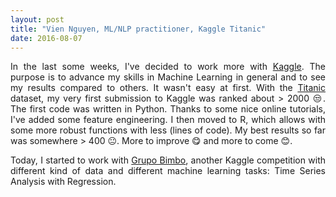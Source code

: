 ```yaml
---
layout: post
title: "Vien Nguyen, ML/NLP practitioner, Kaggle Titanic"
date: 2016-08-07
---
```


<p align = "justify">
In the last some weeks, I've decided to work more with <a href="https://www.kaggle.com">Kaggle</a>. The purpose is to advance my skills in Machine Learning in general and to see my results compared to others. It wasn't easy at first. With the <a href="https://www.kaggle.com/c/titanic">Titanic</a> dataset, my very first submission to Kaggle was ranked about &gt; 2000 &#128530;. The first code was written in Python. Thanks to some nice online tutorials, I've added some feature engineering. I then moved to R, which allows with some more robust functions with less (lines of code). My best results so far was somewhere &gt; 400 &#128528;. More to improve &#128523; and more to come &#128522;.
</p>

<p align = "justify">
Today, I started to work with <a href="https://www.kaggle.com/c/grupo-bimbo-inventory-demand">Grupo Bimbo</a>, another Kaggle competition with different kind of data and different machine learning tasks: Time Series Analysis with Regression.
</p>

<div>
<script>
  (function(i,s,o,g,r,a,m){i['GoogleAnalyticsObject']=r;i[r]=i[r]||function(){
  (i[r].q=i[r].q||[]).push(arguments)},i[r].l=1*new Date();a=s.createElement(o),
  m=s.getElementsByTagName(o)[0];a.async=1;a.src=g;m.parentNode.insertBefore(a,m)
  })(window,document,'script','https://www.google-analytics.com/analytics.js','ga');

  ga('create', 'UA-77434616-1', 'auto');
  ga('send', 'pageview');

</script>
</div>